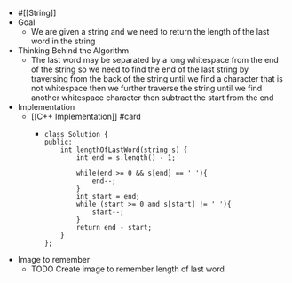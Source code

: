 - #[[String]]
- Goal
	- We are given a string and we need to return the length of the last word in the string
- Thinking Behind the Algorithm
	- The last word may be separated by a long whitespace from the end of the string so we need to find the end of the last string by traversing from the back of the string until we find a character that is not whitespace then we further traverse the string until we find another whitespace character then subtract  the start from the end
- Implementation
	- [[C++ Implementation]] #card
		- ```
		  class Solution {
		  public:
		      int lengthOfLastWord(string s) {
		          int end = s.length() - 1;
		          
		          while(end >= 0 && s[end] == ' '){
		              end--;
		          }
		          int start = end;
		          while (start >= 0 and s[start] != ' '){
		              start--;
		          }
		          return end - start;
		      }
		  };
		  ```
- Image to remember
	- TODO Create image to remember length of last word